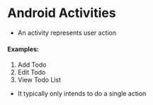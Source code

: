 # Android Activities

- An activity represents user action

#### Examples:
1. Add Todo
2. Edit Todo
3. View Todo List

- It typically only intends to do a single action
